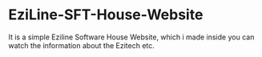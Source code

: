 # EziLine-SFT-House-Website
It is a simple Eziline Software House Website, which i made inside you can watch the information about the Ezitech etc.

